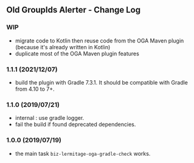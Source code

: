 ## Old GroupIds Alerter - Change Log

### WIP
* migrate code to Kotlin then reuse code from the OGA Maven plugin (because it's already written in Kotlin)
* duplicate most of the OGA Maven plugin features

### 1.1.1 (2021/12/07)
* build the plugin with Gradle 7.3.1. It should be compatible with Gradle from 4.10 to 7+.

### 1.1.0 (2019/07/21)
* internal : use gradle logger.
* fail the build if found deprecated dependencies.

### 1.0.0 (2019/07/19)
* the main task `biz-lermitage-oga-gradle-check` works.
